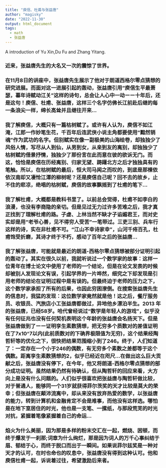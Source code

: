 ```yaml
---
title: "庾信、杜甫与张益唐"
author: "magisky"
date: "2022-11-30"
output: html_document
tags:
  - math
  - 张益唐
---
```


A introduction of Yu Xin,Du Fu and Zhang Yitang.

<!--more-->

### 近来，张益唐先生的大名又一次的震惊了世界。

### 在11月8日的讲座中，张益唐先生展示了他对于朗道西格尔零点猜想的研究进展。而面对这一进展引起的轰动，张益唐引用“庾信生平最萧瑟，暮年诗赋动江关”这样的诗句，总会让人心中一动ーー十年后，还是这句！庾信、杜甫、张益唐，这样三个名字仿佛长江前赴后继的每一条浪尖一样，绵长高耸并且继往开来…

### 我了解庾信，大概只有一篇枯树赋了。或许有人认为，庾信不如江淹，江郎一作妙笔生花，千百年后连武侠小说主角都要使用“黯然销魂”作为武功的名字。但别赋实在像一副极美的山海绘卷，却独独少了风俗人情，写尽从人到仙，从男到女，从亲到友的离别，却独独少了枯树赋的借景抒情，独独少了那份言在此而意在彼的欲诉无门。而这，恰恰是庾信在历经离别、归家无望、踌躇北方之后才独独具有的笔触。所以，在枯树赋的最后，恒大司马闻之而叹的，到底是那棵依依汉南却又凄怆江潭的柳树呢？还是庾信自己呢？回不去的故乡，止不住的悲凉，绝唱的枯树赋，庾信的故事飘摇到了杜甫的笔下…

### 我了解杜甫，大概都是教科书里了。以前总会觉得，杜甫不如李白的浪漫，也没有李商隐的亲切。但是见过无力过许多苦难之后，我才真正找到了理解杜甫的路。子虚、上林当然不缺才子谄媚君王，而对史实却是用“老爷心善，见不得穷人受苦”一笔带过。三吏三别、兵车行这样的诗，实在非杜甫不可。“江山不幸诗家幸”，山河千疮百孔，杜甫饱受折磨，其诗才终于不朽，感动了百年之后的张益唐…

### 我了解张益唐，可能就是最近的朗道-西格尔零点猜想被部分证明引起的轰动了。其实在很久以前，我就听说过一个数学家的故事：这样一位青年在博士论文中使用了老师的一个结论，但是在论文发表的时候却被别人发现论文有误，引起学界的一片哗然，细究之下却发现是引用老师的结论在证明过程中是有误的。但最终迫于老师的压力之下，这个数学家承担了所有的后果，也因此穷困潦倒。在搜索张益唐先生的信息时，我猛的发现：这位数学家竟然就是他！这之后，餐厅服务员、收银员、汽旅店小工张益唐都做过，异地他乡漂泊半生。2013 年的张益唐，已经58岁。哈代曾经说过“数学是年轻人的游戏”，似乎没有任何征兆也没有任何契机表明这个年龄的张益唐会名扬天下。但是张益唐做到了ーー证明孪生素数猜想，把无穷多个质数对的差值证明在了7x10^7以内(此前质数对的下确界极限值为无穷)，这个结果经陶哲轩等的优化之下，很快把结果范围缩小到了246。终于，人们知道了：一定存在一个小于246的偶数，有无穷多个素数之差都等于这个偶数。距离孪生素数猜想的2，似乎已经近在咫尺…在做出这么巨大贡献之后，张益唐没有停下，在今年，他又将朗道-西格尔零点猜想的部分成功证明。虽然结果仍然有待确认，但从陶哲轩的回应来看，大方向上是没有什么问题的。人们似乎很喜欢把张益唐与陶哲轩做比较，对于普通人，能够同一个31岁就获得菲尔茨奖的天才比较是莫大的荣幸；但张益唐在颠沛流离中，却从来没有放弃热爱的数学，以张益唐的能力，转到计算机和金融肯定不会是难事，而他没有这样选。哪怕是在地下室居住的时光，他也是一支笔、一摞纸，与那段荒芜的时光对抗，紧握着笔像紧握着自己的命运…

### 焰火为什么美丽，因为那是多样的粉末交汇在一起，燃烧、困顿，而终于爆发于一刹那;词章为什么绚烂，那是因为词人的万千心事纠结于眉、郁结于心，而终于脱口而出于一瞬间。如果说菲尔兹奖是一种对天才的认可，在时也命也的叹息中，张益唐没有得到这种认可。他和庾信杜甫一起，诉说着过往，希望激励后来者。

